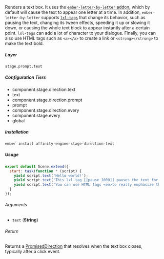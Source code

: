 Renders a text box. It uses the [`ember-letter-by-letter` addon](http://null-null-null.github.io/ember-letter-by-letter/), which by default will cause the text to appear one letter at a time. In addition, `ember-letter-by-letter` supports [`lxl-tags`](http://null-null-null.github.io/ember-letter-by-letter/#/lxl-tags) that change its behavior, such as pausing the text, changing its tween effects, speeding it up or slowing it down, or causing the whole text block to appear instantly after a certain point. `lxl-tags` can add a lot of character to your dialogue. Finally, you can also use HTML tags such as `<a></a>` to create a link or `<strong></strong>` to make the text bold.

##### Layer

`stage.prompt.text`

##### Configuration Tiers

* component.stage.direction.text
* text
* component.stage.direction.prompt
* prompt
* component.stage.direction.every
* component.stage.every
* global

##### Installation

```bash
ember install affinity-engine-stage-direction-text
```

##### Usage

```js
export default Scene.extend({
  start: task(function * (script) {
    yield script.text('Hello world!');
    yield script.text('This lxl-tag [[pause 1000]] pauses the text for 1000 milliseconds.');
    yield script.text('You can use HTML tags <em>to really emphasize things</em> or to link to websites like <a href="http://google.com">Google</a>.')
  }
});
```

###### Arguments

* `text` (**String**)

###### Return

Returns a [PromisedDirection](#/api/stage/directions?anchor=promised_direction) that resolves when the text box closes, typically after a click event.
